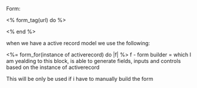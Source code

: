 Form:


<% form_tag(url) do %>

<% end %>

when we have a active record model we use the
following:

<%= form_for(instance of activerecord) do |f|  %>
f - form builder = which I am yealding to this
block, is able to generate fields, inputs and
controls based on the instance of activerecord

This will be only be used if i have
to manually build the form

